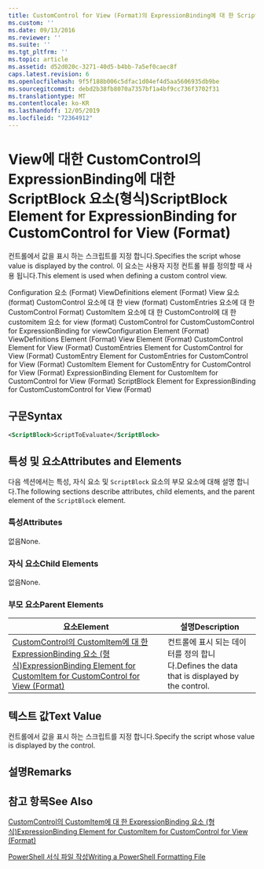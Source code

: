 ```yaml
---
title: CustomControl for View (Format)의 ExpressionBinding에 대 한 ScriptBlock 요소 | Microsoft Docs
ms.custom: ''
ms.date: 09/13/2016
ms.reviewer: ''
ms.suite: ''
ms.tgt_pltfrm: ''
ms.topic: article
ms.assetid: d52d020c-3271-40d5-b4bb-7a5ef0caec8f
caps.latest.revision: 6
ms.openlocfilehash: 9f5f188b006c5dfac1d04ef4d5aa5606935db9be
ms.sourcegitcommit: debd2b38fb8070a7357bf1a4bf9cc736f3702f31
ms.translationtype: MT
ms.contentlocale: ko-KR
ms.lasthandoff: 12/05/2019
ms.locfileid: "72364912"
---
```

# <a name="scriptblock-element-for-expressionbinding-for-customcontrol-for-view-format"></a><span data-ttu-id="627ce-102">View에 대한 CustomControl의 ExpressionBinding에 대한 ScriptBlock 요소(형식)</span><span class="sxs-lookup"><span data-stu-id="627ce-102">ScriptBlock Element for ExpressionBinding for CustomControl for View (Format)</span></span>

<span data-ttu-id="627ce-103">컨트롤에서 값을 표시 하는 스크립트를 지정 합니다.</span><span class="sxs-lookup"><span data-stu-id="627ce-103">Specifies the script whose value is displayed by the control.</span></span> <span data-ttu-id="627ce-104">이 요소는 사용자 지정 컨트롤 뷰를 정의할 때 사용 됩니다.</span><span class="sxs-lookup"><span data-stu-id="627ce-104">This element is used when defining a custom control view.</span></span>

<span data-ttu-id="627ce-105">Configuration 요소 (Format) ViewDefinitions element (Format) View 요소 (format) CustomControl 요소에 대 한 view (format) CustomEntries 요소에 대 한 CustomControl Format) CustomItem 요소에 대 한 CustomControl에 대 한 customitem 요소 for view (format) CustomControl for CustomCustomControl for ExpressionBinding for view</span><span class="sxs-lookup"><span data-stu-id="627ce-105">Configuration Element (Format) ViewDefinitions Element (Format) View Element (Format) CustomControl Element for View (Format) CustomEntries Element for CustomControl for View (Format) CustomEntry Element for CustomEntries for CustomControl for View (Format) CustomItem Element for CustomEntry for CustomControl for View (Format) ExpressionBinding Element for CustomItem for CustomControl for View (Format) ScriptBlock Element for ExpressionBinding for CustomCustomControl for View (Format)</span></span>

## <a name="syntax"></a><span data-ttu-id="627ce-106">구문</span><span class="sxs-lookup"><span data-stu-id="627ce-106">Syntax</span></span>

```xml
<ScriptBlock>ScriptToEvaluate</ScriptBlock>
```

## <a name="attributes-and-elements"></a><span data-ttu-id="627ce-107">특성 및 요소</span><span class="sxs-lookup"><span data-stu-id="627ce-107">Attributes and Elements</span></span>

<span data-ttu-id="627ce-108">다음 섹션에서는 특성, 자식 요소 및 `ScriptBlock` 요소의 부모 요소에 대해 설명 합니다.</span><span class="sxs-lookup"><span data-stu-id="627ce-108">The following sections describe attributes, child elements, and the parent element of the `ScriptBlock` element.</span></span>

### <a name="attributes"></a><span data-ttu-id="627ce-109">특성</span><span class="sxs-lookup"><span data-stu-id="627ce-109">Attributes</span></span>

<span data-ttu-id="627ce-110">없음</span><span class="sxs-lookup"><span data-stu-id="627ce-110">None.</span></span>

### <a name="child-elements"></a><span data-ttu-id="627ce-111">자식 요소</span><span class="sxs-lookup"><span data-stu-id="627ce-111">Child Elements</span></span>

<span data-ttu-id="627ce-112">없음</span><span class="sxs-lookup"><span data-stu-id="627ce-112">None.</span></span>

### <a name="parent-elements"></a><span data-ttu-id="627ce-113">부모 요소</span><span class="sxs-lookup"><span data-stu-id="627ce-113">Parent Elements</span></span>

|<span data-ttu-id="627ce-114">요소</span><span class="sxs-lookup"><span data-stu-id="627ce-114">Element</span></span>|<span data-ttu-id="627ce-115">설명</span><span class="sxs-lookup"><span data-stu-id="627ce-115">Description</span></span>|
|-------------|-----------------|
|[<span data-ttu-id="627ce-116">CustomControl의 CustomItem에 대 한 ExpressionBinding 요소 (형식)</span><span class="sxs-lookup"><span data-stu-id="627ce-116">ExpressionBinding Element for CustomItem for CustomControl for View (Format)</span></span>](./expressionbinding-element-for-customitem-for-customcontrol-for-view-format.md)|<span data-ttu-id="627ce-117">컨트롤에 표시 되는 데이터를 정의 합니다.</span><span class="sxs-lookup"><span data-stu-id="627ce-117">Defines the data that is displayed by the control.</span></span>|

## <a name="text-value"></a><span data-ttu-id="627ce-118">텍스트 값</span><span class="sxs-lookup"><span data-stu-id="627ce-118">Text Value</span></span>

<span data-ttu-id="627ce-119">컨트롤에서 값을 표시 하는 스크립트를 지정 합니다.</span><span class="sxs-lookup"><span data-stu-id="627ce-119">Specify the script whose value is displayed by the control.</span></span>

## <a name="remarks"></a><span data-ttu-id="627ce-120">설명</span><span class="sxs-lookup"><span data-stu-id="627ce-120">Remarks</span></span>

## <a name="see-also"></a><span data-ttu-id="627ce-121">참고 항목</span><span class="sxs-lookup"><span data-stu-id="627ce-121">See Also</span></span>

[<span data-ttu-id="627ce-122">CustomControl의 CustomItem에 대 한 ExpressionBinding 요소 (형식)</span><span class="sxs-lookup"><span data-stu-id="627ce-122">ExpressionBinding Element for CustomItem for CustomControl for View (Format)</span></span>](./expressionbinding-element-for-customitem-for-customcontrol-for-view-format.md)

[<span data-ttu-id="627ce-123">PowerShell 서식 파일 작성</span><span class="sxs-lookup"><span data-stu-id="627ce-123">Writing a PowerShell Formatting File</span></span>](./writing-a-powershell-formatting-file.md)
